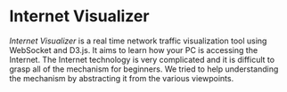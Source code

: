 # Internet Visualizer

*Internet Visualizer* is a real time network traffic visualization tool using WebSocket and D3.js. It aims to learn how your PC is accessing the Internet. The Internet technology is very complicated and it is difficult to grasp all of the mechanism for beginners. We tried to help understanding the mechanism by abstracting it from the various viewpoints.
